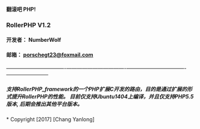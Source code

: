 #### 翻滚吧 PHP!      
### RollerPHP V1.2 
#### 开发者：	NumberWolf
#### 邮箱：		porschegt23@foxmail.com
———————————-———————————-———————————-————————
##### 支持RollerPHP_framework的一个PHP扩展C开发的路由，目的是通过扩展的形式提升RollerPHP的性能。 目前仅支持Ubuntu1404上编译，并且仅支持PHP5.5版本, 后期会推出其他平台版本。
      
<p>* Copyright [2017] [Chang Yanlong]</p>

